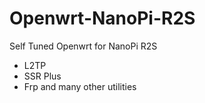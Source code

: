 # Openwrt-NanoPi-R2S
Self Tuned Openwrt for NanoPi R2S

- L2TP
- SSR Plus
- Frp and many other utilities
